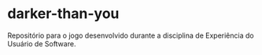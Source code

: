 # darker-than-you
Repositório para o jogo desenvolvido durante a disciplina de Experiência do Usuário de Software.
